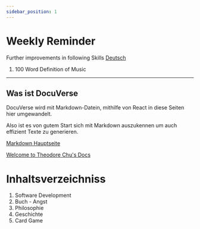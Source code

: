 ```yaml
---
sidebar_position: 1
---
```


# Weekly Reminder

Further improvements in following Skills
[Deutsch](https://docuverse.netlify.app/docs/Languages/Deutsch)
1. 100 Word Definition of Music

---

## Was ist DocuVerse

DocuVerse wird mit Markdown-Datein, mithilfe von React in diese Seiten hier umgewandelt.

Also ist es von gutem Start sich mit Markdown auszukennen um auch effizient Texte zu generieren.

[Markdown Hauptseite](https://markdown.de/)

[Welcome to Theodore Chu's Docs](https://theochu.com/)

# Inhaltsverzeichniss

1. Software Development
2. Buch - Angst
3. Philosophie
4. Geschichte
5. Card Game
